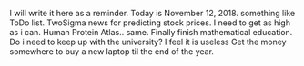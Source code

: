 I will write it here as a reminder. Today is November 12, 2018.
something like ToDo list.
TwoSigma news for predicting stock prices. I need to get as high as i can.
Human Protein Atlas.. same.
Finally finish mathematical education.
Do i need to keep up with the university? I feel it is useless
Get the money somewhere to buy a new laptop til the end of the year.
